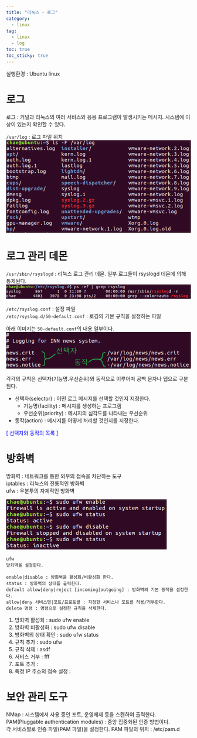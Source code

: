 ```yaml
---
title: "리눅스 - 로그"
category:
  - linux
tag:
  - linux
  - log
toc: true
toc_sticky: true
---
```


실행환경 : Ubuntu linux

# 로그

로그 : 커널과 리눅스의 여러 서비스와 응용 프로그램이 발생시키는 메시지. 시스템에 이상이 있는지 확인할 수 있다.

`/var/log` : 로그 파일 위치
<br>
![1](/assets/images/2020-12-17-linux-log/1.PNG)

# 로그 관리 데몬

`/usr/sbin/rsyslogd` : 리눅스 로그 관리 데몬. 일부 로그들이 rsyslogd 데몬에 의해 통제된다.
<br>
![2](/assets/images/2020-12-17-linux-log/2.PNG)

`/etc/rsyslog.conf` : 설정 파일
<br>
`/etc/rsyslog.d/50-default.conf` : 로깅의 기본 규칙을 설정하는 파일

아래 이미지는 `50-default.conf`의 내용 일부이다.
<br>
![3](/assets/images/2020-12-17-linux-log/3.PNG)

각각의 규칙은 선택자(기능명.우선순위)와 동작으로 이루어며 공백 문자나 탭으로 구분된다.

- 선택자(selector) : 어떤 로그 메시지를 선택할 것인지 지정한다.
  - 기능명(facility) : 메시지를 생성하는 프로그램
  - 우선순위(priority) : 메시지의 심각도를 나타내는 우선순위
- 동작(action) : 메시지를 어떻게 처리할 것인지를 지정한다.

<a style="color:blue;" onclick="document.getElementById('hiddenContent').style.display=(document.getElementById('hiddenContent').style.display=='block') ? 'none' : 'block';">[ 선택자와 동작의 목록 ]</a>

<div id="hiddenContent" markdown="1" style="display: none;">

|기능명|관련 프로그램|
|-|-|
|*|모든 기능|
|auth|인증 관련 명령|
|authpriv|보다 민감한 보안 메시지|
|cron|cron 데몬|
|daemon|일반적 시스템 데몬|
|kern|시스템 커널|
|lpr|인쇄 시스템|
|mail|sendmail과 기타 메일 관련 프로그램|
|news|유즈넷 뉴스 시스템|
|security|auth와 동일. 사용하지 않음|
|syslog|rsyslog 데몬 내부 메시지|
|user|사용자 프로세스|
|uucp|uucp 통신. 현재는 사용하지 않음|
|local0~7|8가지 로컬 메시지|
|mark|일정 주기로 타임 스탬프 메시지 생성(syslog 내부용)|

<br>

|심각도|의미|
|-|-|
|emerg|매우 긴급한 비상 사태|
|alert|긴급한 상태|
|crit|중대한 사태|
|err|오류 상태|
|warning|경고 메시지|
|notice|단순 메시지|
|info|정보성 메시지|
|debug|디버깅용 메시지|

<br>
기능명과 우선순위는 다양한 결합이 가능하다.

|선택자(기능명.우선순위)|
|-|-|
|mail.crit|메일에서 crit 이상의 모든 로그 메시지(crit, alert, emerg)를 선택한다.|
|mail.=crit|crit 메시지만 선택한다.|
|mail.!info.!debug|info와 debug 이외의 모든 메시지를 선택한다.|
|auth,authpriv.\*|auth와 authpriv에 관련된 모든 메시지를 선택한다.|
|\*.\*;auth,authpriv.\*|auth와 authpriv를 제외한 모든 메시지를 선택한다.|

<br>

|선택자와 동작|의미|
|-|-|
|\*.\* @IP|메시지를 @IP의 rsyslog 데몬으로 보낸다.|
|\*.\* @URL:port|메시지를 @URL:port로 TCP를 통해 보낸다.|
|\*.\* 파일명|메시지를 지정한 파일에 저장한다.<br>파일명 앞에 하이픈("-")이 붙이면 로그가 즉시 파일에 기록되지 않는다.<br>(충돌 발생 시, 하이픈을 사용하면 정보 손실이 발생할 수도 있다.)|
|\*.\* user1,user2|메시지를 user1,user2 사용자의 화면으로 출력한다.|
|\*.\* \*|메시지를 현재 로그인한 모든 사용자에게 보낸다.|
|cron.\* ~|~는 cron이 발생시킨 모든 메시지를 무시한다.|
|kern.\* ^exe;form|커널이 발생시킨 메시지를 form이 형식을 조정하여 exe프로그램에 전달하고 exe프로그램을 실행한다.|

</div>

# 방화벽

방화벽 : 네트워크를 통한 외부의 접속을 차단하는 도구
<br>
iptables : 리눅스의 전통적인 방화벽
<br>
ufw : 우분투의 자체적인 방화벽


![4](/assets/images/2020-12-17-linux-log/4.PNG)

```
ufw
방화벽을 설정한다.

enable|disable : 방화벽을 활성화/비활성화 한다.
status : 방화벽의 상태를 출력한다.
default allow|deny|reject [incoming|outgoing] : 방화벽의 기본 동작을 설정한다.
allow|deny 서비스명|포트/프로토콜 : 지정한 서비스나 포트를 허용/거부한다.
delete 명령 : 명령으로 설정한 규칙을 삭제한다.
```

1. 방화벽 활성화 : sudo ufw enable
1. 방화벽 비활성화 : sudo ufw disable
1. 방화벽의 상태 확인 : sudo ufw status
1. 규칙 추가 : sudo ufw
1. 규칙 삭제 : asdf
1. 서비스 거부 : fff
1. 포트 추가 : 
1. 특정 IP 주소의 접속 설정 : 








# 보안 관리 도구

NMap : 시스템에서 사용 중인 포트, 운영체제 등을 스캔하여 출력한다.
<br>
PAM(Pluggable authentication modules) : 중앙 집중화된 인증 방법이다.
<br>
각 서비스별로 인증 파일(PAM 파일)을 설정한다.
PAM 파일의 위치 : /etc/pam.d






